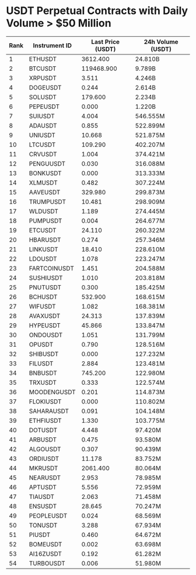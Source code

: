 # USDT Perpetual Contracts with Daily Volume > $50 Million

| Rank | Instrument ID | Last Price (USDT) | 24h Volume (USDT) |
|------|---------------|-------------------|-------------------|
| 1 | ETHUSDT | 3612.400 | 24.810B |
| 2 | BTCUSDT | 119468.900 | 9.789B |
| 3 | XRPUSDT | 3.511 | 4.246B |
| 4 | DOGEUSDT | 0.244 | 2.614B |
| 5 | SOLUSDT | 179.600 | 2.234B |
| 6 | PEPEUSDT | 0.000 | 1.220B |
| 7 | SUIUSDT | 4.004 | 546.555M |
| 8 | ADAUSDT | 0.855 | 522.899M |
| 9 | UNIUSDT | 10.668 | 521.875M |
| 10 | LTCUSDT | 109.290 | 402.207M |
| 11 | CRVUSDT | 1.004 | 374.421M |
| 12 | PENGUUSDT | 0.030 | 316.088M |
| 13 | BONKUSDT | 0.000 | 313.333M |
| 14 | XLMUSDT | 0.482 | 307.224M |
| 15 | AAVEUSDT | 329.980 | 299.873M |
| 16 | TRUMPUSDT | 10.481 | 298.909M |
| 17 | WLDUSDT | 1.189 | 274.445M |
| 18 | PUMPUSDT | 0.004 | 264.677M |
| 19 | ETCUSDT | 24.110 | 260.322M |
| 20 | HBARUSDT | 0.274 | 257.346M |
| 21 | LINKUSDT | 18.410 | 228.610M |
| 22 | LDOUSDT | 1.078 | 223.247M |
| 23 | FARTCOINUSDT | 1.451 | 204.588M |
| 24 | SUSHIUSDT | 1.010 | 203.818M |
| 25 | PNUTUSDT | 0.300 | 185.425M |
| 26 | BCHUSDT | 532.900 | 168.615M |
| 27 | WIFUSDT | 1.082 | 168.381M |
| 28 | AVAXUSDT | 24.313 | 137.839M |
| 29 | HYPEUSDT | 45.866 | 133.847M |
| 30 | ONDOUSDT | 1.051 | 131.799M |
| 31 | OPUSDT | 0.790 | 128.516M |
| 32 | SHIBUSDT | 0.000 | 127.232M |
| 33 | FILUSDT | 2.884 | 123.481M |
| 34 | BNBUSDT | 745.200 | 122.980M |
| 35 | TRXUSDT | 0.333 | 122.574M |
| 36 | MOODENGUSDT | 0.201 | 114.873M |
| 37 | FLOKIUSDT | 0.000 | 110.802M |
| 38 | SAHARAUSDT | 0.091 | 104.148M |
| 39 | ETHFIUSDT | 1.330 | 103.775M |
| 40 | DOTUSDT | 4.448 | 97.420M |
| 41 | ARBUSDT | 0.475 | 93.580M |
| 42 | ALGOUSDT | 0.307 | 90.439M |
| 43 | ORDIUSDT | 11.178 | 83.752M |
| 44 | MKRUSDT | 2061.400 | 80.064M |
| 45 | NEARUSDT | 2.953 | 78.985M |
| 46 | APTUSDT | 5.556 | 72.959M |
| 47 | TIAUSDT | 2.063 | 71.458M |
| 48 | ENSUSDT | 28.645 | 70.247M |
| 49 | PEOPLEUSDT | 0.024 | 68.569M |
| 50 | TONUSDT | 3.288 | 67.934M |
| 51 | PIUSDT | 0.460 | 64.672M |
| 52 | BOMEUSDT | 0.002 | 63.698M |
| 53 | AI16ZUSDT | 0.192 | 61.282M |
| 54 | TURBOUSDT | 0.006 | 51.980M |
